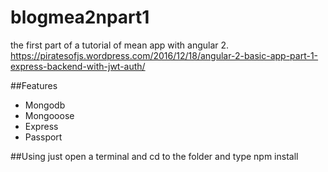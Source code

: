# blogmea2npart1
the first part of a tutorial of mean app with angular 2.
https://piratesofjs.wordpress.com/2016/12/18/angular-2-basic-app-part-1-express-backend-with-jwt-auth/


##Features

* Mongodb
* Mongooose
* Express
* Passport

##Using
just open a terminal and cd to the folder and type npm install
